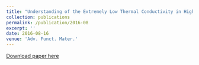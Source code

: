 ```yaml
---
title: "Understanding of the Extremely Low Thermal Conductivity in High Performance Polycrystalline SnSe through Potassium Doping"
collection: publications
permalink: /publication/2016-08
excerpt: ''
date: 2016-08-16
venue: 'Adv. Funct. Mater.'
---
```


[Download paper here](https://onlinelibrary.wiley.com/doi/full/10.1002/adfm.201602652)

